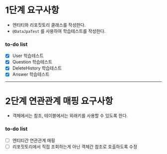 # 1단계 요구사항

* 엔티티와 리포짓토리 클래스를 작성한다.
* `@DataJpaTest` 를 사용하여 학습테스트를 작성한다.

### to-do list

- [X] User 학습테스트
- [X] Question 학습테스트
- [X] DeleteHistory 학습테스트
- [X] Answer 학습테스트

---

# 2단계 연관관계 매핑 요구사항

* 객체에서는 참조, 테이블에서는 외래키를 사용할 수 있도록 한다.

### to-do list

- [ ] 엔티티간 연관관계 매핑
- [ ] 리포짓토리에서 직접 조회하는게 아닌 객체간 참조로 호출하도록 수정
